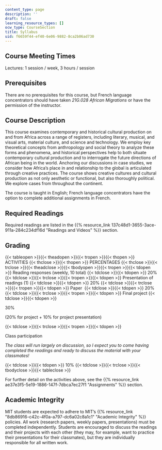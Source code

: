 ```yaml
---
content_type: page
description: ''
draft: false
learning_resource_types: []
ocw_type: CourseSection
title: Syllabus
uid: f6659f44-ef40-6e06-9882-8ca2b06ad730
---
```

## Course Meeting Times

Lectures: 1 session / week, 3 hours / session

## Prerequisites

There are no prerequisites for this course, but French language concentrators should have taken *21G.028 African Migrations* or have the permission of the instructor.

## Course Description

This course examines contemporary and historical cultural production on and from Africa across a range of registers, including literary, musical, and visual arts, material culture, and science and technology. We employ key theoretical concepts from anthropology and social theory to analyze these forms and phenomena, and historical perspectives help to both situate contemporary cultural production and to interrogate the future directions of African being in the world. Anchoring our discussions in case studies, we consider how Africa’s place in and relationship to the global is articulated through creative practices. The course shows creative cultures and cultural production as not only aesthetic or functional, but also thoroughly political. We explore cases from throughout the continent.

The course is taught in English; French language concentrators have the option to complete additional assignments in French.

## Required Readings

Required readings are listed in the {{% resource_link 137c48d1-3655-3ace-911a-284c234df16d "Readings and Videos" %}} section.

## Grading 

{{< tableopen >}}{{< theadopen >}}{{< tropen >}}{{< thopen >}}
ACTIVITIES
{{< thclose >}}{{< thopen >}}
PERCENTAGES
{{< thclose >}}{{< trclose >}}{{< theadclose >}}{{< tbodyopen >}}{{< tropen >}}{{< tdopen >}}
Reading responses (weekly, 10 total)
{{< tdclose >}}{{< tdopen >}}
20%
{{< tdclose >}}{{< trclose >}}{{< tropen >}}{{< tdopen >}}
Presentation of readings (1)
{{< tdclose >}}{{< tdopen >}}
20%
{{< tdclose >}}{{< trclose >}}{{< tropen >}}{{< tdopen >}}
Paper 
{{< tdclose >}}{{< tdopen >}}
20%
{{< tdclose >}}{{< trclose >}}{{< tropen >}}{{< tdopen >}}
Final project
{{< tdclose >}}{{< tdopen >}}

30%

(20% for project + 10% for project presentation)

{{< tdclose >}}{{< trclose >}}{{< tropen >}}{{< tdopen >}}

Class participation

*The class will run largely on discussion, so I expect you to come having completed the readings and ready to discuss the material with your classmates!*

{{< tdclose >}}{{< tdopen >}}
10%
{{< tdclose >}}{{< trclose >}}{{< tbodyclose >}}{{< tableclose >}}

For further detail on the activities above, see the {{% resource_link ae37e3f5-5e19-1886-147f-7dbca7ec27f1 "Assignments" %}} section.

## Academic Integrity

MIT students are expected to adhere to MIT’s {{% resource_link "8db86916-c42c-4f0a-a797-dc6a02c8a1c1" "Academic Integrity" %}} policies. All work (research papers, weekly papers, presentations) must be completed independently. Students are encouraged to discuss the readings and their projects with each other (they may, for example, want to practice their presentations for their classmates), but they are individually responsible for all written work.